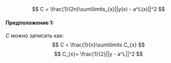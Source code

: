 $$
C = \frac{1}{2n}\sum\limits_{x}||y(x) - a^L(x)||^2
$$
#### Предположение 1:
$C$ можно записать как:
$$
C = \frac{1}{n}\sum\limits C_{x}
$$
$$
C_{x}= \frac{1}{2}||y - a^L||^2
$$

